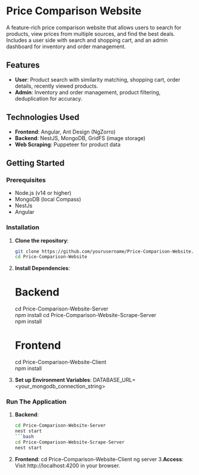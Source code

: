 # Price Comparison Website

A feature-rich price comparison website that allows users to search for products, view prices from multiple sources, and find the best deals. Includes a user side with search and shopping cart, and an admin dashboard for inventory and order management.

## Features
- **User**: Product search with similarity matching, shopping cart, order details, recently viewed products.
- **Admin**: Inventory and order management, product filtering, deduplication for accuracy.

## Technologies Used
- **Frontend**: Angular, Ant Design (NgZorro)
- **Backend**: NestJS, MongoDB, GridFS (image storage)
- **Web Scraping**: Puppeteer for product data

## Getting Started

### Prerequisites
- Node.js (v14 or higher)
- MongoDB (local Compass)
- NestJs
- Angular
### Installation
1. **Clone the repository**:
   ```bash
   git clone https://github.com/yourusername/Price-Comparison-Website.git
   cd Price-Comparison-Website
2. **Install Dependencies**:

    # Backend
    cd Price-Comparison-Website-Server \
    npm install
    cd Price-Comparison-Website-Scrape-Server \
    npm install
    # Frontend
    cd Price-Comparison-Website-Client \
    npm install
4. **Set up Environment Variables**:
   DATABASE_URL=<your_mongodb_connection_string>

### Run The Application
1. **Backend**:
   ```bash
   cd Price-Comparison-Website-Server
   nest start
   ```bash
   cd Price-Comparison-Website-Scrape-Server
   nest start
3. **Frontend**:
  cd Price-Comparison-Website-Client
  ng server
3.**Access**: 
   Visit http://localhost:4200 in your browser.   
